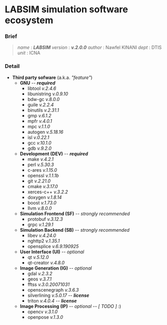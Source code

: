 
# LABSIM simulation software ecosystem

### Brief

> *name* : ***LABSIM*** 
> *version* : ***v.2.0.0***
> *author* : Nawfel KINANI
> *dept* : DTIS
> *unit* : ICNA

### Detail

- **Third party sofware** (a.k.a. *"feature"*) 
    - **GNU** -- ***required***
        - libtool *v.2.4.6*
	   	- libunistring *v.0.9.10*
	   	- bdw-gc *v.8.0.0*
	   	- guile *v.2.2.4*
	   	- binutils *v.2.31.1*
	   	- gmp *v.6.1.2*
	   	- mpfr *v.4.0.1*
	   	- mpc *v.1.1.0*
	   	- autogen *v.5.18.16*
	   	- isl *v.0.22.1*
	   	- gcc *v.10.1.0*
	   	- gdb *v.9.2.0*
    - **Development (DEV)** -- ***required***
       - make *v.4.2.1*
       - perl *v.5.30.3*
       - c-ares *v.1.15.0*
       - openssl *v.1.1.1b*
       - git *v.2.21.0*
       - cmake *v.3.17.0*
       - xerces-c++ *v.3.2.2*
       - doxygen *v.1.8.14*
       - boost *v.1.73.0*
       - llvm *v.8.0.0*
    - **Simulation Frontend (SF)** -- *strongly recommended*
       - protobuf *v.3.12.3*
       - grpc *v.1.29.1*
    - **Simulation Backend (SB)** -- *strongly recommended*
       - libev *v.4.24.0*
       - nghttp2 *v.1.35.1*
       - opensplice *v.6.9.190925*
    - **User Interface (UI)** -- *optional*
       - qt *v.5.12.0*
       - qt-creator *v.4.8.0*
    - **Image Generation (IG)** -- *optional*
       - gdal *v.2.3.2*
       - geos *v.3.7.1*
       - fftss *v.3.0.20071031*
       - openscenegraph *v.3.6.3*
       - silverlining *v.5.0.17* -- ***license***
       - triton *v.4.0.4* -- ***license***
    -  **Image Processing (IP)** -- *optional* -- *[ TODO ]* :)
       - opencv *v.3.1.0*
       - openpose *v.1.3.0*

